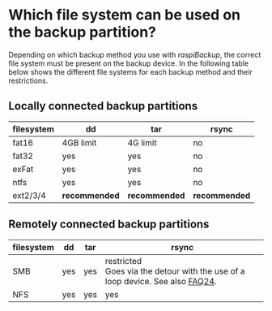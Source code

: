 # Which file system can be used on the backup partition?

Depending on which backup method you use with *raspiBackup*, the correct
file system must be present on the backup device. In the following
table below shows the different file systems for each backup method
and their restrictions.

## Locally connected backup partitions

| filesystem | dd | tar | rsync |
|------------|-----------|-----------|-------|
| fat16 | 4GB limit | 4G limit | no |
| fat32 | yes | yes | no |
| exFat | yes | yes | no |
| ntfs | yes | yes | no |
| ext2/3/4 | **recommended** | **recommended** | **recommended** |

## Remotely connected backup partitions

| filesystem | dd | tar | rsync |
|------------|------------|----------|------------|
| SMB | yes | yes | restricted <br> Goes via the detour with the use of a loop device. See also [FAQ24](faq.md#faq24). |
NFS | yes | yes | yes | **recommended** <br> Backing up ACLs is also possible, but only via the detour of using a loop device. Or you can switch off the backup of ACLs. See also [FAQ24](faq.md#faq24). |

[.status]: translated
[.source]: https://www.linux-tips-and-tricks.de/de/raspibackupcategoried/578-welches-dateisystem-kann-auf-dem-backupgeraet-benutzt-werden
[.source]: https://www.linux-tips-and-tricks.de/en/raspibackupcategorye/580-which-filesystem-can-be-used-on-the-backup-partition


